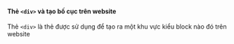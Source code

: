 #### Thẻ `<div>` và tạo bố cục trên website

Thẻ `<div>` là thẻ được sử dụng để tạo ra một khu vực kiểu block nào đó trên website